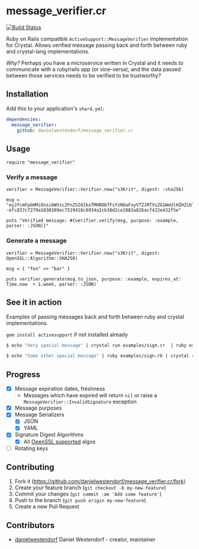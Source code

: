 # message_verifier.cr

[![Build Status](https://travis-ci.org/danielwestendorf/message_verifier.cr.svg?branch=master)](https://travis-ci.org/danielwestendorf/message_verifier.cr)

Ruby on Rails compatible `ActiveSupport::MessageVerifier` implementation for Crystal. Allows verified message passing back and forth between ruby and crystal-lang implementations.

*Why?* Perhaps you have a microservice written in Crystal and it needs to communicate with a ruby/rails app (or vice-versa), and the data passed between those services needs to be verified to be trustworthy?

## Installation

Add this to your application's `shard.yml`:

```yaml
dependencies:
  message_verifier:
    github: danielwestendorf/message_verifier.cr
```

## Usage

```crystal
require "message_verifier"
```

### Verify a message
```crystal
verifier = MessageVerifier::Verifier.new("s3Krit", digest: :sha256)

msg = "eyJfcmFpbHMiOnsibWVzc2FnZSI6IkxTMHRDbTFsYzNOaFoyVTZJRTVsZG1WeUlHZHZibTVoSUdkcGRtVWdlVzkxSUhWd0xDQnVaWFpsY2lCbmIyNXVZU0JzWlhRZ2VXOTFJR1J2ZDI0SyIsImV4cCI6IjIwMTktMDEtMDNUMDA6MjI6MjMuMTc4MDQ0MDAwWiIsInB1ciI6ImV4YW1wbGUifX0=--efc837c7279a1030109ec7519418c8934a2cb38d2ce2882a826acf422e432f5e"

puts "Verified message: #{verifier.verify(msg, purpose: :example, parser: :JSON)}"
```

### Generate a message
```crystal
verifier = MessageVerifier::Verifier.new("s3Krit", digest: OpenSSL::Algorithm::SHA256)

msg = { "foo" => "bar" }

puts verifier.generate(msg.to_json, purpose: :example, expires_at: Time.now  + 1.week, parser: :JSON)

```

## See it in action
Examples of passing messages back and forth between ruby and crystal implementations.

`gem install activesupport` if not installed already

```bash
$ echo "Very special message" | crystal run examples/sign.cr  | ruby examples/verify.rb
```

```bash
$ echo "Some other special message" | ruby examples/sign.rb | crystal run examples/verify.cr
```

## Progress

- [x] Message expiration dates, freshness
  - Messages which have expired will return `nil` or raise a `MessageVerifier::InvalidSignature` exception
- [x] Message purposes
- [x] Message Serializers
  - [x] JSON
  - [x] YAML
- [x] Signature Digest Algorithms
  - [x] All [OpenSSL supported](https://crystal-lang.org/api/0.27.0/OpenSSL/HMAC.html#digest%28algorithm%3ASymbol%2Ckey%2Cdata%29%3ABytes-class-method) algos
- [ ] Rotating keys

## Contributing

1. Fork it (<https://github.com/danielwestendorf/message_verifier.cr/fork>)
2. Create your feature branch (`git checkout -b my-new-feature`)
3. Commit your changes (`git commit -am 'Add some feature'`)
4. Push to the branch (`git push origin my-new-feature`)
5. Create a new Pull Request

## Contributors

- [danielwestendorf](https://github.com/your-github-user) Daniel Westendorf - creator, maintainer
